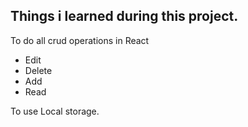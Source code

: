 ## Things i learned during this project.

To do all crud operations in React
* Edit 
* Delete
* Add
* Read

To use Local storage.